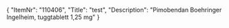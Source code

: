 {
  "ItemNr": "110406",
  "Title": "test",
  "Description": "Pimobendan Boehringer Ingelheim, tuggtablett 1,25 mg"
}